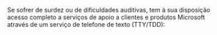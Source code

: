 <Token xmlns:xlink="http://www.w3.org/1999/xlink">Se sofrer de surdez ou de dificuldades auditivas, tem à sua disposição acesso completo a serviços de apoio a clientes e produtos Microsoft através de um serviço de telefone de texto (TTY/TDD):</Token>

<!--HONumber=Jun16_HO4-->


